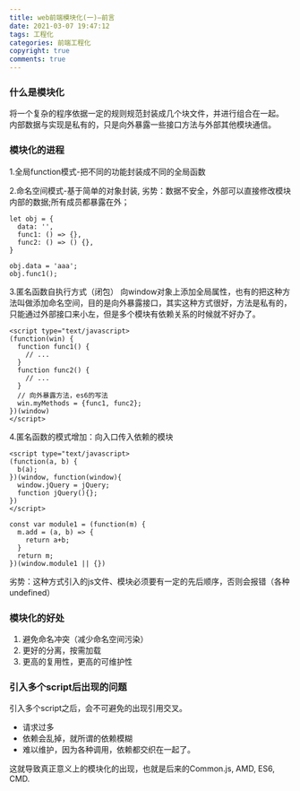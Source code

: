 ```yaml
---
title: web前端模块化(一)—前言
date: 2021-03-07 19:47:12
tags: 工程化
categories: 前端工程化
copyright: true
comments: true
---
```


### 什么是模块化

将一个复杂的程序依据一定的规则规范封装成几个块文件，并进行组合在一起。
内部数据与实现是私有的，只是向外暴露一些接口方法与外部其他模块通信。

### 模块化的进程
1.全局function模式-把不同的功能封装成不同的全局函数

2.命名空间模式-基于简单的对象封装,
劣势：数据不安全，外部可以直接修改模块内部的数据;所有成员都暴露在外；
```
let obj = {
  data: '',
  func1: () => {},
  func2: () => () {},
}

obj.data = 'aaa';
obj.func1();
```
3.匿名函数自执行方式（闭包）
向window对象上添加全局属性，也有的把这种方法叫做添加命名空间，目的是向外暴露接口，其实这种方式很好，方法是私有的，只能通过外部接口来小左，但是多个模块有依赖关系的时候就不好办了。


```
<script type="text/javascript>
(function(win) {
  function func1() {
    // ...
  }
  function func2() {
    // ...
  }
  // 向外暴露方法，es6的写法
  win.myMethods = {func1, func2};
})(window)
</script>
```

4.匿名函数的模式增加：向入口传入依赖的模块
```
<script type="text/javascript>
(function(a, b) {
  b(a);
})(window, function(window){
  window.jQuery = jQuery;
  function jQuery(){};
})
</script>
```

```
const var module1 = (function(m) {
  m.add = (a, b) => {
    return a+b;
  }
  return m;
})(window.module1 || {})
```
劣势：这种方式引入的js文件、模块必须要有一定的先后顺序，否则会报错（各种undefined）

### 模块化的好处
1. 避免命名冲突（减少命名空间污染）
2. 更好的分离，按需加载
3. 更高的复用性，更高的可维护性

### 引入多个script后出现的问题

引入多个script之后，会不可避免的出现引用交叉。
- 请求过多
- 依赖会乱掉，就所谓的依赖模糊
- 难以维护，因为各种调用，依赖都交织在一起了。

这就导致真正意义上的模块化的出现，也就是后来的Common.js, AMD, ES6, CMD.
